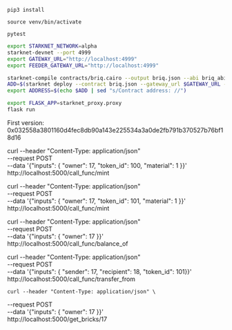 
```pip3 install```

```source venv/bin/activate```


`pytest`


```sh
export STARKNET_NETWORK=alpha
starknet-devnet --port 4999
export GATEWAY_URL="http://localhost:4999"
export FEEDER_GATEWAY_URL="http://localhost:4999"

starknet-compile contracts/briq.cairo --output briq.json --abi briq_abi.json
ADD=$(starknet deploy --contract briq.json --gateway_url $GATEWAY_URL --feeder_gateway_url $FEEDER_GATEWAY_URL | grep "Contract")
export ADDRESS=$(echo $ADD | sed "s/Contract address: //")

export FLASK_APP=starknet_proxy.proxy
flask run
```


First version: 0x032558a3801160d4fec8db90a143e225534a3a0de2fb791b370527b76bf18d16

curl --header "Content-Type: application/json" \
  --request POST \
  --data '{"inputs": { "owner": 17, "token_id": 100, "material": 1 }}' \
  http://localhost:5000/call_func/mint

  curl --header "Content-Type: application/json" \
  --request POST \
  --data '{"inputs": { "owner": 17, "token_id": 101, "material": 1 }}' \
  http://localhost:5000/call_func/mint

  curl --header "Content-Type: application/json" \
  --request POST \
  --data '{"inputs": { "owner": 17 }}' \
  http://localhost:5000/call_func/balance_of

  curl --header "Content-Type: application/json" \
  --request POST \
  --data '{"inputs": { "sender": 17, "recipient": 18, "token_id": 101}}' \
  http://localhost:5000/call_func/transfer_from

    curl --header "Content-Type: application/json" \
  --request POST \
  --data '{"inputs": { "owner": 17 }}' \
  http://localhost:5000/get_bricks/17